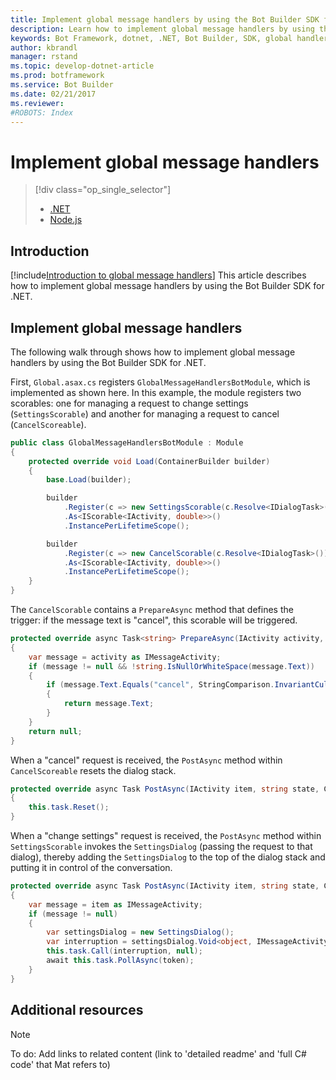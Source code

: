 ```yaml
---
title: Implement global message handlers by using the Bot Builder SDK for .NET | Microsoft Docs
description: Learn how to implement global message handlers by using the Bot Builder SDK for .NET.
keywords: Bot Framework, dotnet, .NET, Bot Builder, SDK, global handler, global message handler, message handler
author: kbrandl
manager: rstand
ms.topic: develop-dotnet-article
ms.prod: botframework
ms.service: Bot Builder
ms.date: 02/21/2017
ms.reviewer:
#ROBOTS: Index
---
```


# Implement global message handlers
> [!div class="op_single_selector"]
> * [.NET](bot-framework-dotnet-howto-global-handlers.md)
> * [Node.js](bot-framework-nodejs-howto-global-handlers.md)
>

## Introduction

[!include[Introduction to global message handlers](../includes/snippet-global-handlers-intro.md)]
This article describes how to implement global message handlers by using the Bot Builder SDK for .NET. 

## Implement global message handlers

The following walk through shows how to implement global message handlers by using the Bot Builder SDK for .NET.

First, `Global.asax.cs` registers `GlobalMessageHandlersBotModule`, which is implemented as shown here. 
In this example, the module registers two scorables: one for managing a request to change settings (`SettingsScorable`) 
and another for managing a request to cancel (`CancelScoreable`).

```cs
public class GlobalMessageHandlersBotModule : Module
{
    protected override void Load(ContainerBuilder builder)
    {
        base.Load(builder);

        builder
            .Register(c => new SettingsScorable(c.Resolve<IDialogTask>()))
            .As<IScorable<IActivity, double>>()
            .InstancePerLifetimeScope();

        builder
            .Register(c => new CancelScorable(c.Resolve<IDialogTask>()))
            .As<IScorable<IActivity, double>>()
            .InstancePerLifetimeScope();
    }
}
```

The `CancelScorable` contains a `PrepareAsync` method that defines the trigger: 
if the message text is "cancel", this scorable will be triggered.

```cs
protected override async Task<string> PrepareAsync(IActivity activity, CancellationToken token)
{
    var message = activity as IMessageActivity;
    if (message != null && !string.IsNullOrWhiteSpace(message.Text))
    {
        if (message.Text.Equals("cancel", StringComparison.InvariantCultureIgnoreCase))
        {
            return message.Text;
        }
    }
    return null;
}
```

When a "cancel" request is received, the `PostAsync` method within `CancelScoreable` 
resets the dialog stack. 

```cs
protected override async Task PostAsync(IActivity item, string state, CancellationToken token)
{
    this.task.Reset();
}
```

When a "change settings" request is received, the `PostAsync` method within `SettingsScorable` 
invokes the `SettingsDialog` (passing the request to that dialog), thereby adding the `SettingsDialog` 
to the top of the dialog stack and putting it in control of the conversation.

```cs
protected override async Task PostAsync(IActivity item, string state, CancellationToken token)
{
    var message = item as IMessageActivity;
    if (message != null)
    {
        var settingsDialog = new SettingsDialog();
        var interruption = settingsDialog.Void<object, IMessageActivity>();
        this.task.Call(interruption, null);
        await this.task.PollAsync(token);
    }
}
```

## Additional resources

> [!NOTE]
> To do: Add links to related content (link to 'detailed readme' and 'full C# code' that Mat refers to)